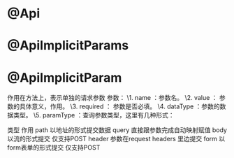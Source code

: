# @Api



# @ApiImplicitParams



# @ApiImplicitParam

作用在方法上，表示单独的请求参数 
参数： 
\1. name ：参数名。 
\2. value ： 参数的具体意义，作用。 
\3. required ： 参数是否必填。 
\4. dataType ：参数的数据类型。 
\5. paramType ：查询参数类型，这里有几种形式：

类型 作用
path 以地址的形式提交数据
query 直接跟参数完成自动映射赋值
body 以流的形式提交 仅支持POST
header 参数在request headers 里边提交
form 以form表单的形式提交 仅支持POST